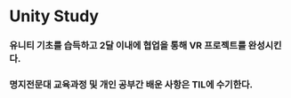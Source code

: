 # Unity Study

### 유니티 기초를 습득하고 2달 이내에 협업을 통해 VR 프로젝트를 완성시킨다.

### 명지전문대 교육과정 및 개인 공부간 배운 사항은 TIL에 수기한다.
